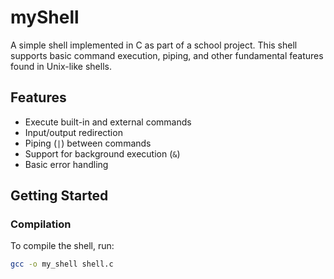 # myShell

A simple shell implemented in C as part of a school project. This shell supports basic command execution, piping, and other fundamental features found in Unix-like shells.

## Features

- Execute built-in and external commands
- Input/output redirection
- Piping (`|`) between commands
- Support for background execution (`&`)
- Basic error handling

## Getting Started

### Compilation

To compile the shell, run:

```bash
gcc -o my_shell shell.c
